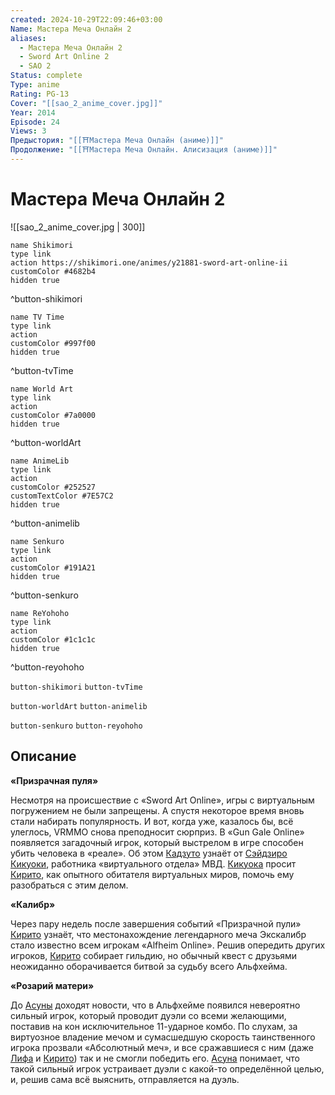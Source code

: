```yaml
---
created: 2024-10-29T22:09:46+03:00
Name: Мастера Меча Онлайн 2
aliases:
  - Мастера Меча Онлайн 2
  - Sword Art Online 2
  - SAO 2
Status: complete
Type: anime
Rating: PG-13
Cover: "[[sao_2_anime_cover.jpg]]"
Year: 2014
Episode: 24
Views: 3
Предыстория: "[[⛩️Мастера Меча Онлайн (аниме)]]"
Продолжение: "[[⛩️Мастера Меча Онлайн. Алисизация (аниме)]]"
---
```


# Мастера Меча Онлайн 2

![[sao_2_anime_cover.jpg | 300]]

```button
name Shikimori
type link
action https://shikimori.one/animes/y21881-sword-art-online-ii
customColor #4682b4
hidden true
```
^button-shikimori

```button
name TV Time
type link
action 
customColor #997f00
hidden true
```
^button-tvTime

```button
name World Art
type link
action 
customColor #7a0000
hidden true
```
^button-worldArt

```button
name AnimeLib
type link
action 
customColor #252527
customTextColor #7E57C2
hidden true
```
^button-animelib

```button
name Senkuro
type link
action 
customColor #191A21
hidden true
```
^button-senkuro

```button
name ReYohoho
type link
action 
customColor #1c1c1c
hidden true
```
^button-reyohoho



`button-shikimori` `button-tvTime`

`button-worldArt` `button-animelib`

`button-senkuro` `button-reyohoho`

## Описание


**«Призрачная пуля»**

Несмотря на происшествие с «Sword Art Online», игры с виртуальным погружением не были запрещены. А спустя некоторое время вновь стали набирать популярность. И вот, когда уже, казалось бы, всё улеглось, VRMMO снова преподносит сюрприз. В «Gun Gale Online» появляется загадочный игрок, который выстрелом в игре способен убить человека в «реале». Об этом [Кадзуто](https://shikimori.one/characters/36765-kazuto-kirigaya) узнаёт от [Сэйдзиро Кикуоки](https://shikimori.one/characters/72205-seijirou-kikuoka), работника «виртуального отдела» МВД. [Кикуока](https://shikimori.one/characters/72205-seijirou-kikuoka) просит [Кирито](https://shikimori.one/characters/36765-kazuto-kirigaya), как опытного обитателя виртуальных миров, помочь ему разобраться с этим делом.


**«Калибр»**

Через пару недель после завершения событий «Призрачной пули» [Кирито](https://shikimori.one/characters/36765-kazuto-kirigaya) узнаёт, что местонахождение легендарного меча Экскалибр стало известно всем игрокам «Alfheim Online». Решив опередить других игроков, [Кирито](https://shikimori.one/characters/36765-kazuto-kirigaya) собирает гильдию, но обычный квест с друзьями неожиданно оборачивается битвой за судьбу всего Альфхейма.


**«Розарий матери»**

До [Асуны](https://shikimori.one/characters/36828-asuna-yuuki) доходят новости, что в Альфхейме появился невероятно сильный игрок, который проводит дуэли со всеми желающими, поставив на кон исключительное 11-ударное комбо. По слухам, за виртуозное владение мечом и сумасшедшую скорость таинственного игрока прозвали «Абсолютный меч», и все сражавшиеся с ним (даже [Лифа](https://shikimori.one/characters/36831-suguha-kirigaya) и [Кирито](https://shikimori.one/characters/36765-kazuto-kirigaya)) так и не смогли победить его. [Асуна](https://shikimori.one/characters/36828-asuna-yuuki) понимает, что такой сильный игрок устраивает дуэли с какой-то определённой целью, и, решив сама всё выяснить, отправляется на дуэль.
